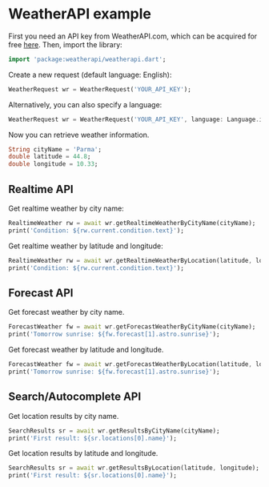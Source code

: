 # WeatherAPI example

First you need an API key from WeatherAPI.com, which can be acquired for free [here](https://www.weatherapi.com/signup.aspx/). Then, import the library:

```dart
import 'package:weatherapi/weatherapi.dart';
```

Create a new request (default language: English):

```dart
WeatherRequest wr = WeatherRequest('YOUR_API_KEY');
```

Alternatively, you can also specify a language:

```dart
WeatherRequest wr = WeatherRequest('YOUR_API_KEY', language: Language.italian);
```

Now you can retrieve weather information.

```dart
String cityName = 'Parma';
double latitude = 44.8;
double longitude = 10.33;
```

## Realtime API

Get realtime weather by city name:

```dart
RealtimeWeather rw = await wr.getRealtimeWeatherByCityName(cityName);
print('Condition: ${rw.current.condition.text}');
```

Get realtime weather by latitude and longitude:

```dart
RealtimeWeather rw = await wr.getRealtimeWeatherByLocation(latitude, longitude);
print('Condition: ${rw.current.condition.text}');
```

## Forecast API

Get forecast weather by city name.

```dart
ForecastWeather fw = await wr.getForecastWeatherByCityName(cityName);
print('Tomorrow sunrise: ${fw.forecast[1].astro.sunrise}');
```

Get forecast weather by latitude and longitude.

```dart
ForecastWeather fw = await wr.getForecastWeatherByLocation(latitude, longitude);
print('Tomorrow sunrise: ${fw.forecast[1].astro.sunrise}');
```

## Search/Autocomplete API

Get location results by city name.

```dart
SearchResults sr = await wr.getResultsByCityName(cityName);
print('First result: ${sr.locations[0].name}');
```

Get location results by latitude and longitude.

```dart
SearchResults sr = await wr.getResultsByLocation(latitude, longitude);
print('First result: ${sr.locations[0].name}');
```

